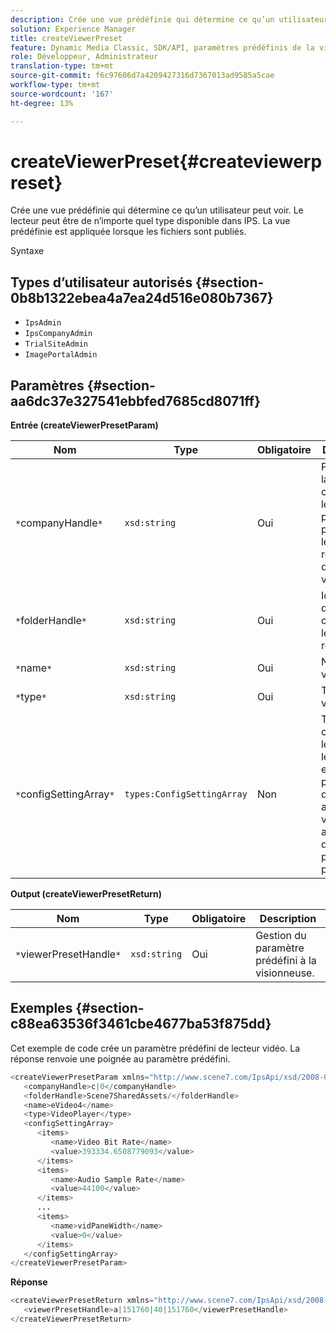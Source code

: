 ```yaml
---
description: Crée une vue prédéfinie qui détermine ce qu’un utilisateur peut voir. Le lecteur peut être de n’importe quel type disponible dans IPS. La vue prédéfinie est appliquée lorsque les fichiers sont publiés.
solution: Experience Manager
title: createViewerPreset
feature: Dynamic Media Classic, SDK/API, paramètres prédéfinis de la visionneuse
role: Développeur, Administrateur
translation-type: tm+mt
source-git-commit: f6c97606d7a4209427316d7367013ad9585a5cae
workflow-type: tm+mt
source-wordcount: '167'
ht-degree: 13%

---
```



# createViewerPreset{#createviewerpreset}

Crée une vue prédéfinie qui détermine ce qu’un utilisateur peut voir. Le lecteur peut être de n’importe quel type disponible dans IPS. La vue prédéfinie est appliquée lorsque les fichiers sont publiés.

Syntaxe

## Types d’utilisateur autorisés {#section-0b8b1322ebea4a7ea24d516e080b7367}

* `IpsAdmin`
* `IpsCompanyAdmin`
* `TrialSiteAdmin`
* `ImagePortalAdmin`

## Paramètres {#section-aa6dc37e327541ebbfed7685cd8071ff}

**Entrée (createViewerPresetParam)**

| Nom | Type | Obligatoire | Description |
|---|---|---|---|
| `*`companyHandle`*` | `xsd:string` | Oui | Poignée de la société contenant les paramètres prédéfinis et les ressources de la visionneuse. |
| `*`folderHandle`*` | `xsd:string` | Oui | Identifiant du dossier contenant les ressources. |
| `*`name`*` | `xsd:string` | Oui | Nom de la visionneuse. |
| `*`type`*` | `xsd:string` | Oui | Type de visionneuse. |
| `*`configSettingArray`*` | `types:ConfigSettingArray` | Non | Tableau contenant les noms, les valeurs et les poignées des images auxquelles vous appliquez des paramètres prédéfinis. |

**Output (createViewerPresetReturn)**

| Nom | Type | Obligatoire | Description |
|---|---|---|---|
| `*`viewerPresetHandle`*` | `xsd:string` | Oui | Gestion du paramètre prédéfini à la visionneuse. |

## Exemples {#section-c88ea63536f3461cbe4677ba53f875dd}

Cet exemple de code crée un paramètre prédéfini de lecteur vidéo. La réponse renvoie une poignée au paramètre prédéfini.

```java
<createViewerPresetParam xmlns="http://www.scene7.com/IpsApi/xsd/2008-01-15">
   <companyHandle>c|0</companyHandle>
   <folderHandle>Scene7SharedAssets/</folderHandle>
   <name>eVideo4</name>
   <type>VideoPlayer</type>
   <configSettingArray>
      <items>
         <name>Video Bit Rate</name>
         <value>393334.6508779093</value>
      </items>
      <items>
         <name>Audio Sample Rate</name>
         <value>44100</value>
      </items>
      ...
      <items>
         <name>vidPaneWidth</name>
         <value>0</value>
      </items>
   </configSettingArray>
</createViewerPresetParam>
```

**Réponse**

```java
<createViewerPresetReturn xmlns="http://www.scene7.com/IpsApi/xsd/2008-01-15">
   <viewerPresetHandle>a|151760|40|151760</viewerPresetHandle>
</createViewerPresetReturn>
```

